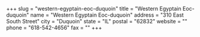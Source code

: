 +++
slug = "western-egyptain-eoc-duquoin"
title = "Western Egyptain Eoc-duquoin"
name = "Western Egyptain Eoc-duquoin"
address = "310 East South Street"
city = "Duquoin"
state = "IL"
postal = "62832"
website = ""
phone = "618-542-4656"
fax = ""
+++
